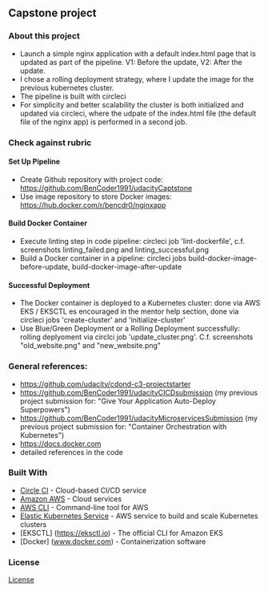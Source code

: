 ## Capstone project

### About this project
- Launch a simple nginx application with a default index.html page that is updated as part of the pipeline. V1: Before the update, V2: After the update.
- I chose a rolling deployment strategy, where I update the image for the previous kubernetes cluster.
- The pipeline is built with circleci
- For simplicity and better scalability the cluster is both initialized and updated via circleci, where the udpate of the index.html file (the default file of the nginx app) is performed in a second job.

### Check against rubric
#### Set Up Pipeline
- Create Github repository with project code: https://github.com/BenCoder1991/udacityCaptstone
- Use image repository to store Docker images: https://hub.docker.com/r/bencdr0/nginxapp

#### Build Docker Container
- Execute linting step in code pipeline: circleci job 'lint-dockerfile', c.f. screenshots linting_failed.png and linting_successful.png
- Build a Docker container in a pipeline: circleci jobs build-docker-image-before-update, build-docker-image-after-update

#### Successful Deployment
- The Docker container is deployed to a Kubernetes cluster: done via AWS EKS / EKSCTL es encouraged in the mentor help section, done via circleci jobs 'create-cluster' and 'initialize-cluster'
- Use Blue/Green Deployment or a Rolling Deployment successfully: rolling deplyoment via circlci job 'update_cluster.png'. C.f. screenshots "old_website.png" and "new_website.png"


### General references:
- https://github.com/udacity/cdond-c3-projectstarter 
- https://github.com/BenCoder1991/udacityCICDsubmission (my previous project submission for: "Give Your Application Auto-Deploy Superpowers")
- https://github.com/BenCoder1991/udacityMicroservicesSubmission (my previous project submission for: "Container Orchestration with Kubernetes")
- https://docs.docker.com
- detailed references in the code


### Built With
- [Circle CI](www.circleci.com) - Cloud-based CI/CD service
- [Amazon AWS](https://aws.amazon.com/) - Cloud services
- [AWS CLI](https://aws.amazon.com/cli/) - Command-line tool for AWS
- [Elastic Kubernetes Service](https://aws.amazon.com/eks/) - AWS service to build and scale Kubernetes clusters
- [EKSCTL] (https://eksctl.io) - The official CLI for Amazon EKS
- [Docker] (www.docker.com) - Containerization software


### License
[License](LICENSE.md)
